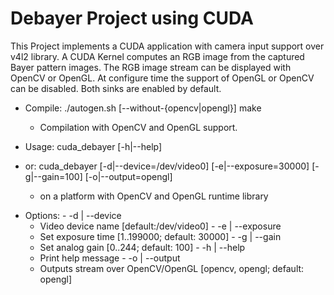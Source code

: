 Debayer Project using CUDA
==========================

This Project implements a CUDA application with camera input support over v4l2
library. A CUDA Kernel computes an RGB image from the captured Bayer pattern
images. The RGB image stream can be displayed with OpenCV or OpenGL. At
configure time the support of OpenGL or OpenCV can be disabled. Both sinks are
enabled by default.

* Compile: ./autogen.sh [--without-{opencv|opengl}]
		make
    * Compilation with OpenCV and OpenGL support.

* Usage: 	cuda_debayer [-h|--help]
* or:		cuda_debayer [-d|--device=/dev/video0] [-e|--exposure=30000]
			[-g|--gain=100] [-o|--output=opengl]
	* on a platform with OpenCV and OpenGL runtime library

+    Options:
    - -d | --device
        - Video device name [default:/dev/video0]
    - -e | --exposure
        - Set exposure time   [1..199000; default: 30000]
    - -g | --gain
        - Set analog gain [0..244; default: 100]
    - -h | --help
        - Print help message
    - -o | --output
        - Outputs stream over OpenCV/OpenGL [opencv, opengl; default: opengl]
